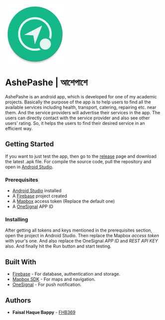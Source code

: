 <img src="https://github.com/FHB369/AshePashe/blob/master/app/src/main/res/mipmap-xxxhdpi/ic_launcher_round.png" title="AshePashe" alt="AshePashe Icon">


# AshePashe | আশেপাশে

AshePashe is an android app, which is developed for one of my academic projects. Basically the purpose of the app is to help users to find all the available services including health, transport, catering, repairing etc. near them. And the service providers will advertise their services in the app. The users can directly contact with the service provider and also see other users’ rating. So, it helps the users to find their desired service in an efficient way.

## Getting Started

If you want to just test the app, then go to the [release](https://github.com/FHB369/AshePashe/releases) page and download the latest .apk file. For compile the source code, pull the repository and open in [Android Studio](https://developer.android.com/studio/).

### Prerequisites

* [Android Studio](https://developer.android.com/studio/) installed
* A [Firebase](https://console.firebase.google.com/) project created
* A [Mapbox](https://www.mapbox.com/account/) access token (Replace the default one)
* A [OneSignal](https://onesignal.com/) APP ID

### Installing

After getting all tokens and keys mentioned in the prerequisites section, open the project in Android Studio. Then replace the Mapbox <i>access token</i> with your's one. And also replace the OneSignal <i>APP ID</i> and <i>REST API KEY</i> also. And finally hit the Run button and start testing.

## Built With

* [Firebase](http://firebase.google.com) - For database, authentication and storage.
* [Mapbox SDK](https://mapbox.com) - For maps and navigation.
* [OneSignal](https://onesignal.com/) - For push notification.


## Authors

* **Faisal Haque Bappy** - [FHB369](https://github.com/FHB369)
